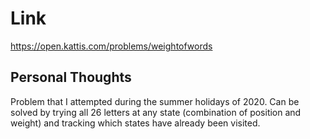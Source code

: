 # Link

https://open.kattis.com/problems/weightofwords

## Personal Thoughts
Problem that I attempted during the summer holidays of 2020. Can be solved by trying all 26 letters at any state (combination of position and weight) and tracking which states have already been visited.

